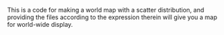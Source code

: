 This is a code for making a world map with a scatter distribution, and providing the files according to the expression therein will give you a map for world-wide display.
